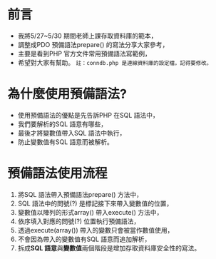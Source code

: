 # 前言
* 我將5/27~5/30 期間老師上課存取資料庫的範本，
* 調整成PDO 預備語法prepare() 的寫法分享大家參考，
* 主要是看到PHP 官方文件常用預備語法寫範例，
* 希望對大家有幫助。
`註：conndb.php 是連線資料庫的設定檔，記得要修改。`

# 為什麼使用預備語法?
* 使用預備語法的優點是先告訴PHP 在SQL 語法中，
* 我們要解析的SQL 語意有哪些，
* 最後才將變數值帶入SQL 語法中執行，
* 防止變數值有SQL 語意而被解析。

# 預備語法使用流程
1. 將SQL 語法帶入預備語法prepare() 方法中，
2. SQL 語法中的問號(?) 是標記接下來帶入變數值的位置，
3. 變數值以陣列的形式array() 帶入execute() 方法中，
4. 依序填入對應的問號(?) 位置執行預備語法，
5. 透過execute(array()) 帶入的變數只會被當作數值使用，
6. 不會因為帶入的變數值有SQL 語意而追加解析，
7. 拆成**SQL 語意**與**變數值**兩個階段是增加存取資料庫安全性的寫法。